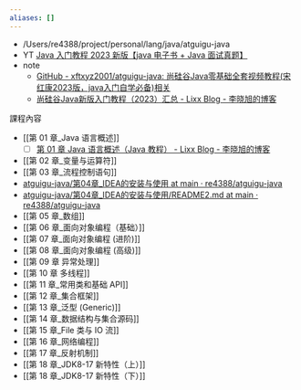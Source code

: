 ```yaml
---
aliases: []
---
```

- /Users/re4388/project/personal/lang/java/atguigu-java
-  YT [Java 入门教程 2023 新版【java 电子书 + Java 面试真题】](https://www.youtube.com/watch?v=FMuvl_QadCU&list=PLmOn9nNkQxJG_AbAUeyAPH3fO0i_APAM9)
- note
	- [GitHub - xftxyz2001/atguigu-java: 尚硅谷Java零基础全套视频教程(宋红康2023版，java入门自学必备)相关](https://github.com/xftxyz2001/atguigu-java?tab=readme-ov-file)
	- [尚硅谷Java新版入门教程（2023）汇总 - Lixx Blog - 李晓旭的博客](https://lixx.cn/archives/shang-gui-gu-java-xin-ban-shi-pin-jiao-cheng-2023)

課程內容
- [[第 01 章_Java 语言概述]]
	- [ ] [第 01 章 Java 语言概述（Java 教程） - Lixx Blog - 李晓旭的博客](https://lixx.cn/archives/di-01-zhang-java-yu-yan-gai-shu)
- [[第 02 章_变量与运算符]]
- [[第 03 章_流程控制语句]]
- [atguigu-java/第04章_IDEA的安装与使用 at main · re4388/atguigu-java](https://github.com/re4388/atguigu-java/tree/main/%E7%AC%AC04%E7%AB%A0_IDEA%E7%9A%84%E5%AE%89%E8%A3%85%E4%B8%8E%E4%BD%BF%E7%94%A8)
- [atguigu-java/第04章_IDEA的安装与使用/README2.md at main · re4388/atguigu-java](https://github.com/re4388/atguigu-java/blob/main/%E7%AC%AC04%E7%AB%A0_IDEA%E7%9A%84%E5%AE%89%E8%A3%85%E4%B8%8E%E4%BD%BF%E7%94%A8/README2.md)
- [[第 05 章_数组]]
- [[第 06 章_面向对象编程（基础）]]
- [[第 07 章_面向对象编程 (进阶)]]
- [[第 08 章_面向对象编程 (高级)]]
- [[第 09 章 异常处理]]
- [[第 10 章 多线程]]
- [[第 11 章_常用类和基础 API]]
- [[第 12 章_集合框架]]
- [[第 13 章_泛型 (Generic)]]
- [[第 14 章_数据结构与集合源码]]
- [[第 15 章_File 类与 IO 流]]
- [[第 16 章_网络编程]]
- [[第 17 章_反射机制]]
- [[第 18 章_JDK8-17 新特性（上）]]
- [[第 18 章_JDK8-17 新特性（下）]]
